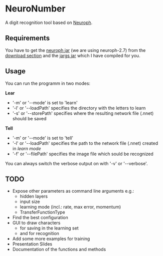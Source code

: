 NeuroNumber
===========

A digit recognition tool based on [Neuroph](http://neuroph.sourceforge.net/).

Requirements
------------
You have to get the [neuroph jar](http://sourceforge.net/projects/neuroph/files/neuroph-2.7/neuroph-2.7.zip/download) (we are using neuroph-2.7) from the [download section](http://neuroph.sourceforge.net/download.html) and the [jargs jar](https://github.com/downloads/white-gecko/jargs/jargs-2.0-SNAPSHOT.jar) which I have compiled for you.

Usage
-----

You can run the programm in two modes:

**Lear**
  * '-m' or '--mode' is set to 'learn'
  * '-l' or '--loadPath' specifies the directory with the letters to learn
  * '-s' or '--storePath' specifies where the resulting network file (.nnet) should be saved

**Tell**
  * '-m' or '--mode' is set to 'tell'
  * '-l' or '--loadPath' specifies the path to the network file (.nnet) created in *learn mode*
  * '-f' or '--filePath' specifies the image file which sould be recognized

You can always switch the verbose output on with '-v' or '--verbose'.

TODO
----

  * Expose other parameters as command line arguments e.g.:
    * hidden layers
    * input size
    * learning mode (incl.: rate, max error, momentum)
    * TransferFunctionType
  * Find the best configuration
  * GUI to draw characters
    * for saving in the learning set
    * and for recognition
  * Add some more examples for training
  * Presentation Slides
  * Documentation of the functions and methods
